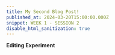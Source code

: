 ```yaml
---
title: My Second Blog Post!
published_at: 2024-03-20T15:00:00.000Z
snippet: WEEK 1 - SESSION 2
disable_html_sanitization: true
---
```


**Editing Experiment**




<!-- # This is h1

## This is h2

_underline_

**bold** -->

